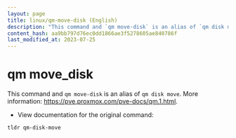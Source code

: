 ```yaml
---
layout: page
title: linux/qm-move-disk (English)
description: "This command and `qm move-disk` is an alias of `qm disk move`."
content_hash: aa9bb797d76ec0dd1866ae3f5278605ae840786f
last_modified_at: 2023-07-25
---
```

# qm move_disk

This command and `qm move-disk` is an alias of `qm disk move`.
More information: <https://pve.proxmox.com/pve-docs/qm.1.html>.

- View documentation for the original command:

`tldr qm-disk-move`
